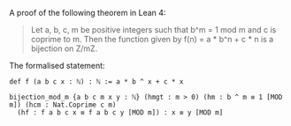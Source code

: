 A proof of the following theorem in Lean 4:

> Let a, b, c, m be positive integers such that b^m = 1 mod m and c is coprime to m. Then the function given by f(n) = a * b^n + c * n is a bijection on Z/mZ.

The formalised statement:

```lean
def f (a b c x : ℕ) : ℕ := a * b ^ x + c * x

bijection_mod_m {a b c m x y : ℕ} (hmgt : m > 0) (hm : b ^ m ≡ 1 [MOD m]) (hcm : Nat.Coprime c m)
  (hf : f a b c x ≡ f a b c y [MOD m]) : x ≡ y [MOD m]
```
